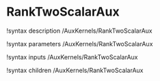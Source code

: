 <!-- MOOSE Documentation Stub: Remove this when content is added. -->

# RankTwoScalarAux
!syntax description /AuxKernels/RankTwoScalarAux

!syntax parameters /AuxKernels/RankTwoScalarAux

!syntax inputs /AuxKernels/RankTwoScalarAux

!syntax children /AuxKernels/RankTwoScalarAux
